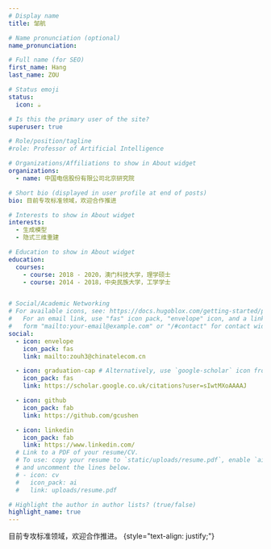 ```yaml
---
# Display name
title: 邹航

# Name pronunciation (optional)
name_pronunciation: 

# Full name (for SEO)
first_name: Hang
last_name: ZOU

# Status emoji
status:
  icon: ☕️

# Is this the primary user of the site?
superuser: true

# Role/position/tagline
#role: Professor of Artificial Intelligence

# Organizations/Affiliations to show in About widget
organizations:
  - name: 中国电信股份有限公司北京研究院

# Short bio (displayed in user profile at end of posts)
bio: 目前专攻标准领域，欢迎合作推进

# Interests to show in About widget
interests:
  - 生成模型
  - 隐式三维重建

# Education to show in About widget
education:
  courses:
    - course: 2018 - 2020，澳门科技大学，理学硕士
    - course: 2014 - 2018，中央民族大学，工学学士


# Social/Academic Networking
# For available icons, see: https://docs.hugoblox.com/getting-started/page-builder/#icons
#   For an email link, use "fas" icon pack, "envelope" icon, and a link in the
#   form "mailto:your-email@example.com" or "/#contact" for contact widget.
social:
  - icon: envelope
    icon_pack: fas
    link: mailto:zouh3@chinatelecom.cn

  - icon: graduation-cap # Alternatively, use `google-scholar` icon from `ai` icon pack
    icon_pack: fas
    link: https://scholar.google.co.uk/citations?user=sIwtMXoAAAAJ

  - icon: github
    icon_pack: fab
    link: https://github.com/gcushen

  - icon: linkedin
    icon_pack: fab
    link: https://www.linkedin.com/
  # Link to a PDF of your resume/CV.
  # To use: copy your resume to `static/uploads/resume.pdf`, enable `ai` icons in `params.yaml`,
  # and uncomment the lines below.
  # - icon: cv
  #   icon_pack: ai
  #   link: uploads/resume.pdf

# Highlight the author in author lists? (true/false)
highlight_name: true
---
```


目前专攻标准领域，欢迎合作推进。
{style="text-align: justify;"}
